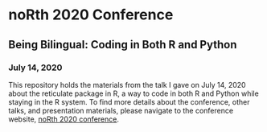 # noRth 2020 Conference

## Being Bilingual: Coding in Both R and Python

### July 14, 2020

This repository holds the materials from the talk I gave on July 14, 2020 about the reticulate package in R, a way to code in both R and Python while staying in the R system. To find more details about the conference, other talks, and presentation materials, please navigate to the conference website, [noRth 2020 conference](https://rnorthconference.github.io). 
